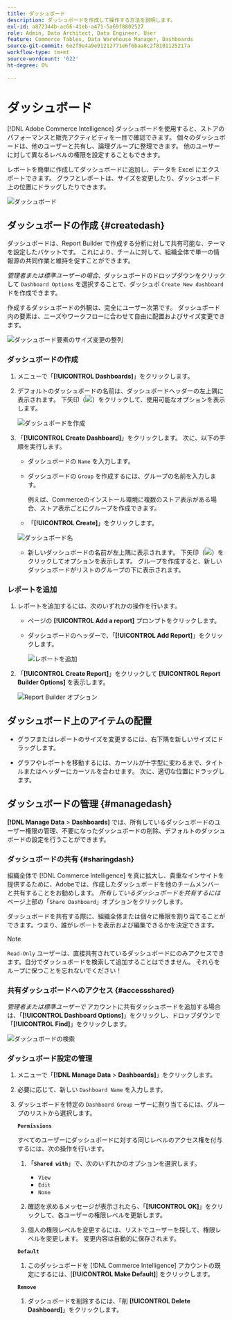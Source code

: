 ```yaml
---
title: ダッシュボード
description: ダッシュボードを作成して操作する方法を説明します。
exl-id: a872344b-ac66-41eb-a471-5a69f8802527
role: Admin, Data Architect, Data Engineer, User
feature: Commerce Tables, Data Warehouse Manager, Dashboards
source-git-commit: 6e2f9e4a9e91212771e6f6baa8c2f8101125217a
workflow-type: tm+mt
source-wordcount: '622'
ht-degree: 0%

---
```


# ダッシュボード

[!DNL Adobe Commerce Intelligence] ダッシュボードを使用すると、ストアのパフォーマンスと販売アクティビティを一目で確認できます。 個々のダッシュボードは、他のユーザーと共有し、論理グループに整理できます。 他のユーザーに対して異なるレベルの権限を設定することもできます。

レポートを簡単に作成してダッシュボードに追加し、データを Excel にエクスポートできます。 グラフとレポートは、サイズを変更したり、ダッシュボード上の位置にドラッグしたりできます。

![ ダッシュボード ](../../assets/magento-bi-report-builder-revenue-by-products-formula-report-holiday-sales-dashboard.png)

## ダッシュボードの作成 {#createdash}

ダッシュボードは、Report Builder で作成する分析に対して共有可能な、テーマを設定したバケットです。 これにより、チームに対して、組織全体で単一の情報源の共同作業と維持を促すことができます。

*管理者または標準ユーザーの場合*、ダッシュボードのドロップダウンをクリックして `Dashboard Options` を選択することで、ダッシュボ `Create New dashboard` ドを作成できます。

作成するダッシュボードの外観は、完全にユーザー次第です。 ダッシュボード内の要素は、ニーズやワークフローに合わせて自由に配置およびサイズ変更できます。

![ ダッシュボード要素のサイズ変更の整列 ](../../assets/arrange_resize_dashboard_element.gif)

### ダッシュボードの作成

1. メニューで「**[!UICONTROL Dashboards]**」をクリックします。

1. デフォルトのダッシュボードの名前は、ダッシュボードヘッダーの左上隅に表示されます。 下矢印（![](../../assets/magento-bi-btn-down.png)）をクリックして、使用可能なオプションを表示します。

   ![ ダッシュボードを作成 ](../../assets/magento-bi-dashboard-create.png)

1. 「**[!UICONTROL Create Dashboard]**」をクリックします。 次に、以下の手順を実行します。

   * ダッシュボードの `Name` を入力します。

   * ダッシュボードの `Group` を作成するには、グループの名前を入力します。

     例えば、Commerceのインストール環境に複数のストア表示がある場合、ストア表示ごとにグループを作成できます。

   * 「**[!UICONTROL Create]**」をクリックします。

   ![ ダッシュボード名 ](../../assets/magento-bi-dashboard-create-name.png)

   * 新しいダッシュボードの名前が左上隅に表示されます。 下矢印（![](../../assets/magento-bi-btn-down.png)）をクリックしてオプションを表示します。 グループを作成すると、新しいダッシュボードがリストのグループの下に表示されます。

### レポートを追加

1. レポートを追加するには、次のいずれかの操作を行います。

   * ページの **[!UICONTROL Add a report]** プロンプトをクリックします。

   * ダッシュボードのヘッダーで、「**[!UICONTROL Add Report]**」をクリックします。

     ![ レポートを追加 ](../../assets/magento-bi-dashboard-create-add-report.png)

1. 「**[!UICONTROL Create Report]**」をクリックして **[!UICONTROL Report Builder Options]** を表示します。

   ![Report Builder オプション ](../../assets/magento-bi-report-builder.png)

## ダッシュボード上のアイテムの配置

* グラフまたはレポートのサイズを変更するには、右下隅を新しいサイズにドラッグします。

* グラフやレポートを移動するには、カーソルが十字型に変わるまで、タイトルまたはヘッダーにカーソルを合わせます。 次に、適切な位置にドラッグします。

## ダッシュボードの管理 {#managedash}

**[!DNL Manage Data** > **Dashboards]** では、所有しているダッシュボードのユーザー権限の管理、不要になったダッシュボードの削除、デフォルトのダッシュボードの設定を行うことができます。

### ダッシュボードの共有 {#sharingdash}

組織全体で [!DNL Commerce Intelligence] を真に拡大し、貴重なインサイトを提供するために、Adobeでは、作成したダッシュボードを他のチームメンバーと共有することをお勧めします。 *所有しているダッシュボードを共有するには* ページ上部の「`Share Dashboard`」オプションをクリックします。

ダッシュボードを共有する際に、組織全体または個々に権限を割り当てることができます。つまり、誰がレポートを表示および編集できるかを決定できます。

>[!NOTE]
>
>`Read-Only` ユーザーは、直接共有されているダッシュボードにのみアクセスできます。自分でダッシュボードを検索して追加することはできません。 それらをループに保つことを忘れないでください！

### 共有ダッシュボードへのアクセス {#accessshared}

*管理者または標準ユーザーで* アカウントに共有ダッシュボードを追加する場合は、「**[!UICONTROL Dashboard Options]**」をクリックし、ドロップダウンで「**[!UICONTROL Find]**」をクリックします。

![ ダッシュボードの検索 ](../../assets/find_dashboard.png)<!--{: width="1000" height="535"}-->

### ダッシュボード設定の管理

1. メニューで「**[!DNL Manage Data** > **Dashboards]**」をクリックします。

1. 必要に応じて、新しい `Dashboard Name` を入力します。

1. ダッシュボードを特定の `Dashboard Group` ーザーに割り当てるには、グループのリストから選択します。

   **`Permissions`**

   すべてのユーザーにダッシュボードに対する同じレベルのアクセス権を付与するには、次の操作を行います。

   1. 「**`Shared with`**」で、次のいずれかのオプションを選択します。

      * `View`
      * `Edit`
      * `None`

   1. 確認を求めるメッセージが表示されたら、「**[!UICONTROL OK]**」をクリックして、各ユーザーの権限レベルを更新します。

   1. 個人の権限レベルを変更するには、リストでユーザーを探して、権限レベルを変更します。 変更内容は自動的に保存されます。

   **`Default`**

   1. このダッシュボードを [!DNL Commerce Intelligence] アカウントの既定にするには、[**[!UICONTROL Make Default]**] をクリックします。

   **`Remove`**

   1. ダッシュボードを削除するには、「削 **[!UICONTROL Delete Dashboard]**」をクリックします。
